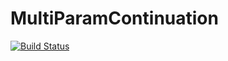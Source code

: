 # MultiParamContinuation

[![Build Status](https://github.com/rveltz/MultiParamContinuation.jl/actions/workflows/CI.yml/badge.svg?branch=main)](https://github.com/rveltz/MultiParamContinuation.jl/actions/workflows/CI.yml?query=branch%3Amain)
